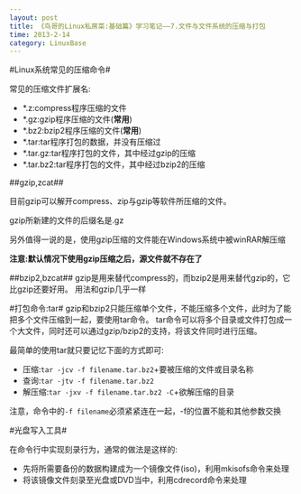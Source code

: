 ```yaml
---
layout: post
title: 《鸟哥的Linux私房菜:基础篇》学习笔记——7.文件与文件系统的压缩与打包
time: 2013-2-14
category: LinuxBase
---
```



#Linux系统常见的压缩命令#

常见的压缩文件扩展名:

- *.z:compress程序压缩的文件
- *.gz:gzip程序压缩的文件(**常用**)
- *.bz2:bzip2程序压缩的文件(**常用**)
- *.tar:tar程序打包的数据，并没有压缩过
- *.tar.gz:tar程序打包的文件，其中经过gzip的压缩
- *.tar.bz2:tar程序打包的文件，其中经过bzip2的压缩

##gzip,zcat##

目前gzip可以解开compress、zip与gzip等软件所压缩的文件。

gzip所新建的文件的后缀名是.gz

另外值得一说的是，使用gzip压缩的文件能在Windows系统中被winRAR解压缩

**注意:默认情况下使用gzip压缩之后，源文件就不存在了**

##bzip2,bzcat##
gzip是用来替代compress的，而bzip2是用来替代gzip的，它比gzip还要好用。
用法和gzip几乎一样

#打包命令:tar#
gzip和bzip2只能压缩单个文件，不能压缩多个文件，此时为了能把多个文件压缩到一起，要使用tar命令。
tar命令可以将多个目录或文件打包成一个大文件，同时还可以通过gzip/bzip2的支持，将该文件同时进行压缩。

最简单的使用tar就只要记忆下面的方式即可:

- 压缩:`tar -jcv -f filename.tar.bz2`+要被压缩的文件或目录名称
- 查询:`tar -jtv -f filename.tar.bz2`
- 解压缩:`tar -jxv -f filename.tar.bz2 -C`+欲解压缩的目录

注意，命令中的`-f filename`必须紧紧连在一起，-f的位置不能和其他参数交换

#光盘写入工具#

在命令行中实现刻录行为，通常的做法是这样的:

- 先将所需要备份的数据构建成为一个镜像文件(iso)，利用mkisofs命令来处理
- 将该镜像文件刻录至光盘或DVD当中，利用cdrecord命令来处理

